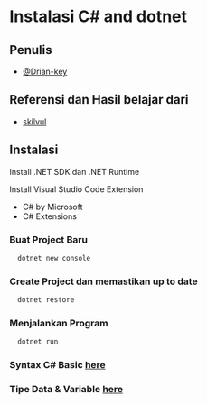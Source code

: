# Instalasi C# and dotnet

## Penulis

- [@Drian-key](https://www.github.com/Drian-key)

## Referensi dan Hasil belajar dari

- [skilvul](https://skilvul.com/courses/csharp-dasar)

## Instalasi

Install .NET SDK dan .NET Runtime

Install Visual Studio Code Extension

- C# by Microsoft
- C# Extensions

### Buat Project Baru

```bash
  dotnet new console
```

### Create Project dan memastikan up to date

```bash
  dotnet restore
```

### Menjalankan Program

```bash
  dotnet run
```

### Syntax C# Basic [here](https://github.com/Drian-key/learn-csharp-dotnet/blob/main/basic-syntax/readme.md)

### Tipe Data & Variable [here](https://github.com/Drian-key/learn-csharp-dotnet/blob/main/tipe-data-&-variable/readme.md)
